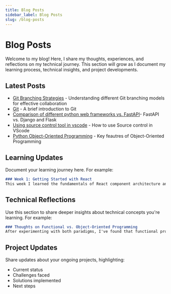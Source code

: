 ```yaml
---
title: Blog Posts
sidebar_label: Blog Posts
slug: /blog-posts
---
```


# Blog Posts

Welcome to my blog! Here, I share my thoughts, experiences, and reflections on my technical journey. This section will grow as I document my learning process, technical insights, and project developments.


## Latest Posts

<!-- TODO: MENTEE - Add links to your blog posts here -->
- [Git Branching Strategies](./git-branching) - Understanding different Git branching models for effective collaboration
- [Git](./git) - A brief introduction to Git
- [Comparison of different python web frameworks vs. FastAPI](./python_web_frameworks_vs_FastAPI)- FastAPI vs. Django and Flask
- [Using source control tool in vscode](./Sourcecontrol) - How to use Source control in VScode
- [Python Object-Oriented Programming](./pythonOOP) - Key feautres of Object-Oriented Programming

## Learning Updates

Document your learning journey here. For example:

```markdown
### Week 1: Getting Started with React
This week I learned the fundamentals of React component architecture and state management...
```

<!-- TODO: MENTEE - Document your learning progress here -->

## Technical Reflections

Use this section to share deeper insights about technical concepts you're learning. For example:

```markdown
### Thoughts on Functional vs. Object-Oriented Programming
After experimenting with both paradigms, I've found that functional programming offers...
```

<!-- TODO: MENTEE - Share your thoughts on technical concepts here -->

## Project Updates

Share updates about your ongoing projects, highlighting:
- Current status
- Challenges faced
- Solutions implemented
- Next steps

